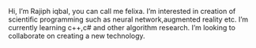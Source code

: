 Hi, I’m Rajiph iqbal, you can call me felixa. I’m interested in creation of
scientific programming such as neural network,augmented reality etc.
I’m currently learning c++,c# and other algorithm research.
I’m looking to collaborate on creating a new technology.

<!---
felixarajiph1243415/felixarajiph1243415 is a ✨ special ✨ repository because its `README.md` (this file) appears on your GitHub profile.
You can click the Preview link to take a look at your changes.
--->
